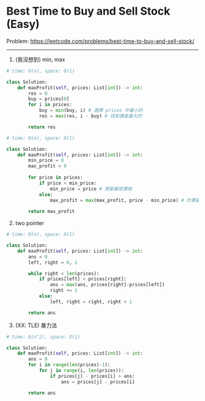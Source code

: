 Best Time to Buy and Sell Stock (Easy)
===

Problem: https://leetcode.com/problems/best-time-to-buy-and-sell-stock/

---

1. (我沒想到) min, max
```python
# time: O(n), space: O(1)

class Solution:
    def maxProfit(self, prices: List[int]) -> int:
        res = 0
        buy = prices[0]
        for i in prices:
            buy = min(buy, i) # 選擇 prices 中最小的
            res = max(res, i - buy) # 找到價差最大的

        return res
```

```python
# time: O(n), space: O(1)

class Solution:
    def maxProfit(self, prices: List[int]) -> int:
        min_price = 0
        max_profit = 0
        
        for price in prices:
            if price < min_price:
                min_price = price # 更新最低價格
            else:
                max_profit = max(max_profit, price - min_price) # 計算最大利潤
            
        return max_profit
```

2. two pointer
```python
# time: O(n), space: O(1)

class Solution:
    def maxProfit(self, prices: List[int]) -> int:
        ans = 0
        left, right = 0, 1

        while right < len(prices):
            if prices[left] < prices[right]:
                ans = max(ans, prices[right]-prices[left])
                right += 1
            else:
                left, right = right, right + 1

        return ans 
```        

3. (XX: TLE) 暴力法 
```python
# time: O(n^2), space: O(1)

class Solution:
    def maxProfit(self, prices: List[int]) -> int:
        ans = 0
        for i in range(len(prices)-1):
            for j in range(i, len(prices)):
                if prices[j] - prices[i] > ans:
                    ans = prices[j] - prices[i]

        return ans
```
